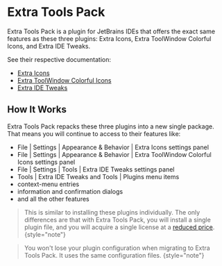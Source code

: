 <!--show-structure depth="3"/-->

# Extra Tools Pack

Extra Tools Pack is a plugin for JetBrains IDEs that offers the exact same features as these three plugins: Extra Icons, Extra ToolWindow Colorful Icons, and Extra IDE Tweaks.

See their respective documentation:

* [Extra Icons](Extra-Icons.md)
* [Extra ToolWindow Colorful Icons](Extra-TCI.md)
* [Extra IDE Tweaks](Extra-IDE-Tweaks.md)

## How It Works

Extra Tools Pack repacks these three plugins into a new single package.  
That means you will continue to access to their features like: 
* <ui-path>File | Settings | Appearance & Behavior | Extra Icons</ui-path> settings panel
* <ui-path>File | Settings | Appearance & Behavior | Extra ToolWindow Colorful Icons</ui-path> settings panel
* <ui-path>File | Settings | Tools | Extra IDE Tweaks</ui-path> settings panel
* <ui-path>Tools | Extra IDE Tweaks</ui-path> and <ui-path>Tools | Plugins</ui-path> menu items
* context-menu entries
* information and confirmation dialogs
* and all the other features

> This is similar to installing these plugins individually. The only differences are that with Extra Tools Pack, you will install a single plugin file, and you will acquire a single license at a [reduced price](Purchase-a-License.md#extra-tools-pack).
{style="note"}

> You won't lose your plugin configuration when migrating to Extra Tools Pack. It uses the same configuration files.
{style="note"}
